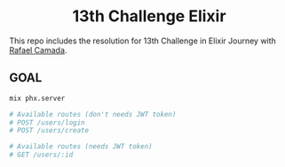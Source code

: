 <h1 align='center'>
13th Challenge Elixir
</h1>

This repo includes the resolution for 13th Challenge in Elixir Journey with [Rafael Camada][btn-tutor].

## GOAL

```bash
mix phx.server

# Available routes (don't needs JWT token)
# POST /users/login
# POST /users/create

# Available routes (needs JWT token)
# GET /users/:id
```

<!-- VARIABLES -->

[btn-tutor]: https://github.com/rafaelcamarda
